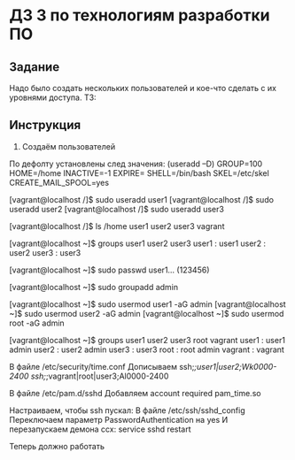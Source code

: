 # ДЗ 3 по технологиям разработки ПО

## Задание
Надо было создать нескольких пользователей и кое-что сделать с их уровнями доступа. ТЗ:

## Инструкция
1. Создаём пользователей

По дефолту установлены след значения: (useradd –D)
GROUP=100
HOME=/home
INACTIVE=-1
EXPIRE=
SHELL=/bin/bash
SKEL=/etc/skel
CREATE_MAIL_SPOOL=yes

[vagrant@localhost /]$ sudo useradd user1
[vagrant@localhost /]$ sudo useradd user2
[vagrant@localhost /]$ sudo useradd user3

[vagrant@localhost /]$ ls /home
user1  user2  user3  vagrant

[vagrant@localhost ~]$ groups user1 user2 user3
user1 : user1
user2 : user2
user3 : user3

[vagrant@localhost ~]$ sudo passwd user1… (123456)

[vagrant@localhost ~]$ sudo groupadd admin

[vagrant@localhost ~]$ sudo usermod user1 -aG admin
[vagrant@localhost ~]$ sudo usermod user2 -aG admin
[vagrant@localhost ~]$ sudo usermod root -aG admin

[vagrant@localhost ~]$ groups user1 user2 user3 root vagrant
user1 : user1 admin
user2 : user2 admin
user3 : user3
root : root admin
vagrant : vagrant

В файле /etc/security/time.conf
Дописываем
ssh;*;user1|user2;Wk0000-2400
ssh;*;vagrant|root|user3;Al0000-2400

В файле /etc/pam.d/sshd
Добавляем 
account    required     pam_time.so

Настраиваем, чтобы ssh пускал:
В файле /etc/ssh/sshd_config
Переключаем параметр PasswordAuthentication на yes
И перезапускаем демона ссх: service sshd restart

Теперь должно работать
